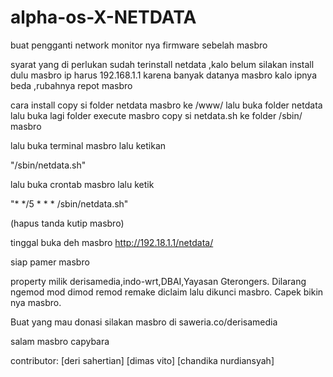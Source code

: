 # alpha-os-X-NETDATA
buat pengganti network monitor nya firmware sebelah masbro


syarat yang di perlukan
sudah terinstall netdata ,kalo belum silakan install dulu masbro
ip harus 192.168.1.1 karena banyak datanya masbro kalo ipnya beda ,rubahnya repot masbro

cara install
copy si folder netdata masbro ke /www/
lalu buka folder netdata lalu buka lagi folder execute masbro
copy si netdata.sh ke folder /sbin/ masbro

lalu buka terminal masbro
lalu ketikan 

"/sbin/netdata.sh"

lalu buka crontab masbro
lalu ketik 

"* */5 * * * /sbin/netdata.sh"

(hapus tanda kutip masbro)

tinggal buka deh masbro 
http://192.18.1.1/netdata/

siap pamer masbro

property milik derisamedia,indo-wrt,DBAI,Yayasan Gterongers.
Dilarang ngemod mod dimod remod remake diclaim lalu dikunci masbro. Capek bikin nya masbro.

Buat yang mau donasi silakan masbro 
di saweria.co/derisamedia

salam masbro capybara

contributor:
[deri sahertian]
[dimas vito]
[chandika nurdiansyah]

